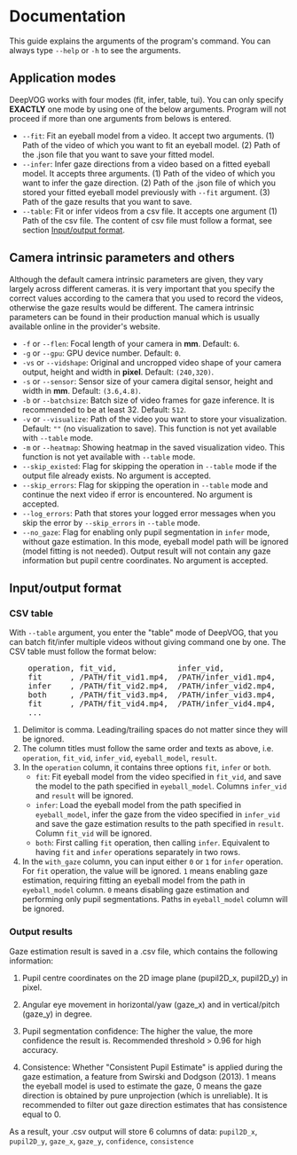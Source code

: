 # Documentation
This guide explains the arguments of the program's command. You can always type `--help` or `-h` to see the arguments.

## Application modes
DeepVOG works with four modes (fit, infer, table, tui). You can only specify **EXACTLY** one mode by using one of the below arguments. Program will not proceed if more than one arguments from belows is entered.

- `--fit`: Fit an eyeball model from a video. It accept two arguments. (1) Path of the video of which you want to fit an eyeball model. (2) Path of the .json file that you want to save your fitted model.
- `--infer`: Infer gaze directions from a video based on a fitted eyeball model. It accepts three arguments. (1) Path of the video of which you want to infer the gaze direction. (2) Path of the .json file of which you stored your fitted eyeball model previously with `--fit` argument. (3) Path of the gaze results that you want to save.
- `--table`: Fit or infer videos from a csv file. It accepts one argument (1) Path of the csv file. The content of csv file must follow a format, see section [Input/output format](#input/output-format).

## Camera intrinsic parameters and others
Although the default camera intrinsic parameters are given, they vary largely across different cameras. it is very important that you specify the correct values according to the camera that you used to record the videos, otherwise the gaze results would be different. The camera intrinsic parameters can be found in their production manual which is usually available online in the provider's website.

- `-f` or `--flen`: Focal length of your camera in **mm**. Default: `6`.
- `-g` or `--gpu`: GPU device number. Default: `0`.
- `-vs` or `--vidshape`: Original and uncropped video shape of your camera output, height and width in **pixel**. Default: `(240,320)`.
- `-s` or `--sensor`: Sensor size of your camera digital sensor, height and width in **mm**. Default: `(3.6,4.8)`.
- `-b` or `--batchsize`: Batch size of video frames for gaze inference. It is recommended to be at least 32. Default: `512`.
- `-v` or `--visualize`: Path of the video you want to store your visualization. Default: `""` (no visualization to save). This function is not yet available with `--table` mode.
- `-m` or `--heatmap`: Showing heatmap in the saved visualization video. This function is not yet available with `--table` mode.
- `--skip_existed`: Flag for skipping the operation in `--table` mode if the output file already exists. No argument is accepted.
- `--skip_errors`: Flag for skipping the operation in `--table` mode and continue the next video if error is encountered. No argument is accepted.
- `--log_errors`: Path that stores your logged error messages when you skip the error by `--skip_errors` in `--table` mode.
- `--no_gaze`: Flag for enabling only pupil segmentation in `infer` mode, without gaze estimation. In this mode, eyeball model path will be ignored (model fitting is not needed). Output result will not contain any gaze information but pupil centre coordinates. No argument is accepted.

## Input/output format

### CSV table
With `--table` argument, you enter the "table" mode of DeepVOG, that you can batch fit/infer multiple videos without giving command one by one. The CSV table must follow the format below:

<pre>
    operation, fit_vid,             infer_vid,              eyeball_model,      result,                   with_gaze
    fit      , /PATH/fit_vid1.mp4,  /PATH/infer_vid1.mp4,   /PATH/model1.json,  /PATH/output_result1.csv, 0
    infer    , /PATH/fit_vid2.mp4,  /PATH/infer_vid2.mp4,   /PATH/model2.json,  /PATH/output_result2.csv, 1
    both     , /PATH/fit_vid3.mp4,  /PATH/infer_vid3.mp4,   /PATH/model3.json,  /PATH/output_result3.csv, 0
    fit      , /PATH/fit_vid4.mp4,  /PATH/infer_vid4.mp4,   /PATH/model4.json,  /PATH/output_result4.csv, 1
    ...
</pre>

1. Delimitor is comma. Leading/trailing spaces do not matter since they will be ignored.
2. The column titles must follow the same order and texts as above, i.e. `operation`, `fit_vid`, `infer_vid`, `eyeball_model`, `result`.
3. In the `operation` column, it contains three options `fit`, `infer` or `both`.
   * `fit`:  Fit eyeball model from the video specified in `fit_vid`, and save the model to the path specified in `eyeball_model`. Columns `infer_vid` and `result` will be ignored.
   * `infer`: Load the eyeball model from the path specified in `eyeball_model`, infer the gaze from the video specified in `infer_vid` and save the gaze estimation results to the path specified in `result`. Column `fit_vid` will be ignored.
   * `both`: First calling `fit` operation, then calling `infer`. Equivalent to having `fit` and `infer` operations separately in two rows.
4. In the `with_gaze` column, you can input either `0` or `1` for `infer` operation. For `fit` operation, the value will be ignored. `1` means enabling gaze estimation, requiring fitting an eyeball model from the path in `eyeball_model` column. `0` means disabling gaze estimation and performing only pupil segmentations. Paths in `eyeball_model` column will be ignored.

### Output results
Gaze estimation result is saved in a .csv file, which contains the following information:

1. Pupil centre coordinates on the 2D image plane (pupil2D_x, pupil2D_y) in pixel.

2. Angular eye movement in horizontal/yaw (gaze_x) and in vertical/pitch (gaze_y) in degree.

3. Pupil segmentation confidence: The higher the value, the more confidence the result is. Recommended threshold > 0.96 for high accuracy.

4. Consistence: Whether "Consistent Pupil Estimate" is applied during the gaze estimation, a feature from Swirski and Dodgson (2013). 1 means the eyeball model is used to estimate the gaze, 0 means the gaze direction is obtained by pure unprojection (which is unreliable). It is recommended to filter out gaze direction estimates that has consistence equal to 0.

As a result, your .csv output will store 6 columns of data: `pupil2D_x`, `pupil2D_y`, `gaze_x`, `gaze_y`, `confidence`, `consistence`

